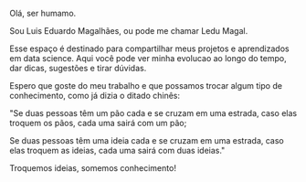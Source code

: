 Olá, ser humamo. 

Sou Luis Eduardo Magalhães, ou pode me chamar Ledu Magal. 

Esse espaço é destinado para compartilhar meus projetos e aprendizados em data science.
Aqui você pode ver minha evolucao ao longo do tempo, dar dicas, sugestões e tirar dúvidas.

Espero que goste do meu trabalho e que possamos trocar algum tipo de conhecimento, como já dizia o ditado chinês: 

"Se duas pessoas têm um pão cada e se cruzam em uma estrada, caso elas troquem os pãos, cada uma sairá com um  pão;

Se duas pessoas têm uma ideia cada e se cruzam em uma estrada, caso elas troquem as ideias, cada uma sairá com duas ideias."

Troquemos ideias, somemos conhecimento!